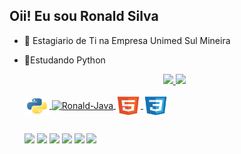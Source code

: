 ## Oii! Eu sou Ronald Silva

- 🔭 Estagiario de Ti na Empresa Unimed Sul Mineira
- 🌱Estudando Python

  <div align="center">
  
    <a href="https://github.com/RonaldSilva1427">
    <img height="160em" src="https://github-readme-stats.vercel.app/api?username=ronaldsilva1427&theme=blue-green"/>
    <img height="160em" src="https://github-readme-stats.vercel.app/api/top-langs/?username=ronaldsilva1427&theme=blue-green"/>
    
    </div>
  
  <div style="display: inline_block"><br>

    <img align="center" alt="Ronald-Python" height="30" width="40" src="https://raw.githubusercontent.com/devicons/devicon/master/icons/python/python-original.svg">
    <img align="center" alt="Ronald-Java" height="30" width="40" src="https://cdn.jsdelivr.net/gh/devicons/devicon/icons/java/java-original.svg" />
    <img align="center" alt="Ronald-HTML" height="30" width="40" src="https://raw.githubusercontent.com/devicons/devicon/master/icons/html5/html5-original.svg">
    <img align="center" alt="Ronald-CSS" height="30" width="40" src="https://raw.githubusercontent.com/devicons/devicon/master/icons/css3/css3-original.svg">
  
  </div>
  
  ##
  
  <div>
     
     <a href="https://www.instagram.com/ronald_psilva14" target="_blank"><img src="https://img.shields.io/badge/-Instagram-%23E4405F?style=for-the-badge&logo=instagram&logoColor=white" target="_blank"></a>
    <a href="https://www.facebook.com/profile.php?id=100057052742856" target="_blank"><img src="https://img.shields.io/badge/Facebook-1877F2?style=for-the-badge&logo=facebook&logoColor=white" target="_blank"></a>
    <a href="https://github.com/RonaldSilva1427" target="_blank"><img src="https://img.shields.io/badge/GitHub-100000?style=for-the-badge&logo=github&logoColor=white" target="_blank"></a>
     <a href = "ronald.psilva14@gmail.com"><img src="https://img.shields.io/badge/Gmail-D14836?style=for-the-badge&logo=gmail&logoColor=white"></a>
     <a href="https://discord.gg/pDbY76q8Qf" target="_blank"><img src="https://img.shields.io/badge/Discord-7289DA?style=for-the-badge&logo=discord&logoColor=white" target="_blank"></a> 
    <a href="https://www.linkedin.com/in/ronald-pereira-da-silva-8b470a1bb/" target="_blank"><img src="https://img.shields.io/badge/-LinkedIn-%230077B5?style=for-the-badge&logo=linkedin&logoColor=white" target="_blank"></a> 
    
  </div>
